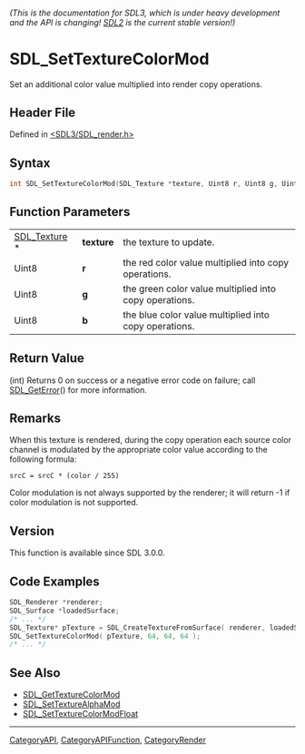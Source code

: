 ###### (This is the documentation for SDL3, which is under heavy development and the API is changing! [SDL2](https://wiki.libsdl.org/SDL2/) is the current stable version!)
# SDL_SetTextureColorMod

Set an additional color value multiplied into render copy operations.

## Header File

Defined in [<SDL3/SDL_render.h>](https://github.com/libsdl-org/SDL/blob/main/include/SDL3/SDL_render.h)

## Syntax

```c
int SDL_SetTextureColorMod(SDL_Texture *texture, Uint8 r, Uint8 g, Uint8 b);
```

## Function Parameters

|                              |             |                                                        |
| ---------------------------- | ----------- | ------------------------------------------------------ |
| [SDL_Texture](SDL_Texture) * | **texture** | the texture to update.                                 |
| Uint8                        | **r**       | the red color value multiplied into copy operations.   |
| Uint8                        | **g**       | the green color value multiplied into copy operations. |
| Uint8                        | **b**       | the blue color value multiplied into copy operations.  |

## Return Value

(int) Returns 0 on success or a negative error code on failure; call
[SDL_GetError](SDL_GetError)() for more information.

## Remarks

When this texture is rendered, during the copy operation each source color
channel is modulated by the appropriate color value according to the
following formula:

`srcC = srcC * (color / 255)`

Color modulation is not always supported by the renderer; it will return -1
if color modulation is not supported.

## Version

This function is available since SDL 3.0.0.

## Code Examples

```c
SDL_Renderer *renderer;
SDL_Surface *loadedSurface;
/* ... */
SDL_Texture* pTexture = SDL_CreateTextureFromSurface( renderer, loadedSurface );
SDL_SetTextureColorMod( pTexture, 64, 64, 64 );
/* ... */
```

## See Also

- [SDL_GetTextureColorMod](SDL_GetTextureColorMod)
- [SDL_SetTextureAlphaMod](SDL_SetTextureAlphaMod)
- [SDL_SetTextureColorModFloat](SDL_SetTextureColorModFloat)

----
[CategoryAPI](CategoryAPI), [CategoryAPIFunction](CategoryAPIFunction), [CategoryRender](CategoryRender)

